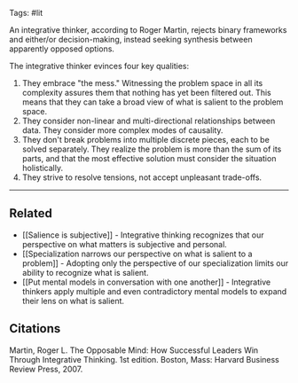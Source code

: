 Tags: #lit 

An integrative thinker, according to Roger Martin, rejects binary frameworks and either/or decision-making, instead seeking synthesis between apparently opposed options. 

The integrative thinker evinces four key qualities: 

1) They embrace "the mess." Witnessing the problem space in all its complexity assures them that nothing has yet been filtered out. This means that they can take a broad view of what is salient to the problem space.
2) They consider non-linear and multi-directional relationships between data. They consider more complex modes of causality. 
3) They don't break problems into multiple discrete pieces, each to be solved separately. They realize the problem is more than the sum of its parts, and that the most effective solution must consider the situation holistically.
4) They strive to resolve tensions, not accept unpleasant trade-offs. 

---
## Related
- [[Salience is subjective]] - Integrative thinking recognizes that our perspective on what matters is subjective and personal. 
- [[Specialization narrows our perspective on what is salient to a problem]] - Adopting only the perspective of our specialization limits our ability to recognize what is salient. 
- [[Put mental models in conversation with one another]] - Integrative thinkers apply multiple and even contradictory mental models to expand their lens on what is salient. 

## Citations
Martin, Roger L. The Opposable Mind: How Successful Leaders Win Through Integrative Thinking. 1st edition. Boston, Mass: Harvard Business Review Press, 2007.